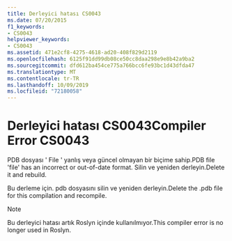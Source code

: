 ```yaml
---
title: Derleyici hatası CS0043
ms.date: 07/20/2015
f1_keywords:
- CS0043
helpviewer_keywords:
- CS0043
ms.assetid: 471e2cf8-4275-4618-ad20-408f829d2119
ms.openlocfilehash: 6125f91dd99db08ce50cc8daa298e9e8b42a9ba2
ms.sourcegitcommit: dfd612ba454ce775a766bcc6fe93bc1d43dfda47
ms.translationtype: MT
ms.contentlocale: tr-TR
ms.lasthandoff: 10/09/2019
ms.locfileid: "72180058"
---
```

# <a name="compiler-error-cs0043"></a><span data-ttu-id="0ca96-102">Derleyici hatası CS0043</span><span class="sxs-lookup"><span data-stu-id="0ca96-102">Compiler Error CS0043</span></span>

<span data-ttu-id="0ca96-103">PDB dosyası ' File ' yanlış veya güncel olmayan bir biçime sahip.</span><span class="sxs-lookup"><span data-stu-id="0ca96-103">PDB file 'file' has an incorrect or out-of-date format.</span></span> <span data-ttu-id="0ca96-104">Silin ve yeniden derleyin.</span><span class="sxs-lookup"><span data-stu-id="0ca96-104">Delete it and rebuild.</span></span>

 <span data-ttu-id="0ca96-105">Bu derleme için. pdb dosyasını silin ve yeniden derleyin.</span><span class="sxs-lookup"><span data-stu-id="0ca96-105">Delete the .pdb file for this compilation and recompile.</span></span>

> [!NOTE]
> <span data-ttu-id="0ca96-106">Bu derleyici hatası artık Roslyn içinde kullanılmıyor.</span><span class="sxs-lookup"><span data-stu-id="0ca96-106">This compiler error is no longer used in Roslyn.</span></span>

